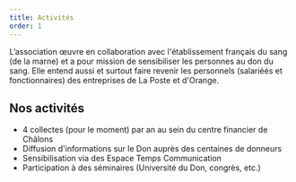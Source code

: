 ```yaml
---
title: Activités
order: 1
---
```


L’association œuvre en collaboration avec l'établissement français du sang (de la marne) et a pour mission de sensibiliser les personnes au don du sang. Elle entend aussi et surtout faire revenir les personnels (salariéés et fonctionnaires) des entreprises de La Poste et d'Orange.

## Nos activités

- 4 collectes (pour le moment) par an au sein du centre financier de Châlons
- Diffusion d'informations sur le Don auprès des centaines de donneurs
- Sensibilisation via des Espace Temps Communication
- Participation à des séminaires (Université du Don, congrès, etc.)
